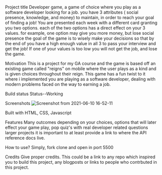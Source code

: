 Project title
Developer game, a game of choice where you play as a software developer looking for a job. you have 3 attributes ( social presence, knowledge, and money) to maintain, in order to reach your goal of finding a job! You are presented each week with a different card granting you two options. each of the two options has a direct effect on your 3 values. for example, one option may give you more money, but lose social presence the goal of the game is to wisely make your decisions so that by the end of you have a high enough value in all 3 to pass your interview and get the job! If one of your values is too low you will not get the job, and lose the game.

Motivation
This is a project for my GA course and the game is based off an existing game called "reigns" on mobile where the user plays as a kind and is given choices throughout their reign. This game has a fun twist to it where i implemented you are playing as a software developer, dealing with modern problems faced on the way to earning a job.

Build status
Status--Working

Screenshots
![Screenshot from 2021-06-10 16-52-11](https://user-images.githubusercontent.com/33030696/121595390-399de700-ca0c-11eb-8c84-5a003c9fdae9.png)

Built with
HTML, CSS, Javascript

Features
Many outcomes depending on your choices, options that will later effect your game play, pop quiz's with real developer related questions
 larger projects it is important to at least provide a link to where the API reference docs live.

How to use?
Simply, fork clone and open in port 5500

Credits
Give proper credits. This could be a link to any repo which inspired you to build this project, any blogposts or links to people who contrbuted in this project.
